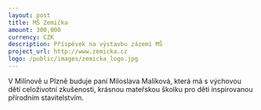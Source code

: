 ```yaml
---
layout: post
title: MŠ Zemička
amount: 300,000
currency: CZK
description: Příspěvek na výstavbu zázemí MŠ
project_url: http://www.zemicka.cz
logo: /public/images/zemicka_logo.jpg
---
```


V Milínově u Plzně buduje paní Miloslava Malíková, která má s výchovou dětí celoživotní zkušenosti, krásnou mateřskou školku pro děti inspirovanou přírodním stavitelstvím.

